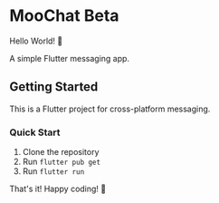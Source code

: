 # MooChat Beta

Hello World! 👋

A simple Flutter messaging app.

## Getting Started

This is a Flutter project for cross-platform messaging.

### Quick Start

1. Clone the repository
2. Run `flutter pub get`
3. Run `flutter run`

That's it! Happy coding! 🚀
